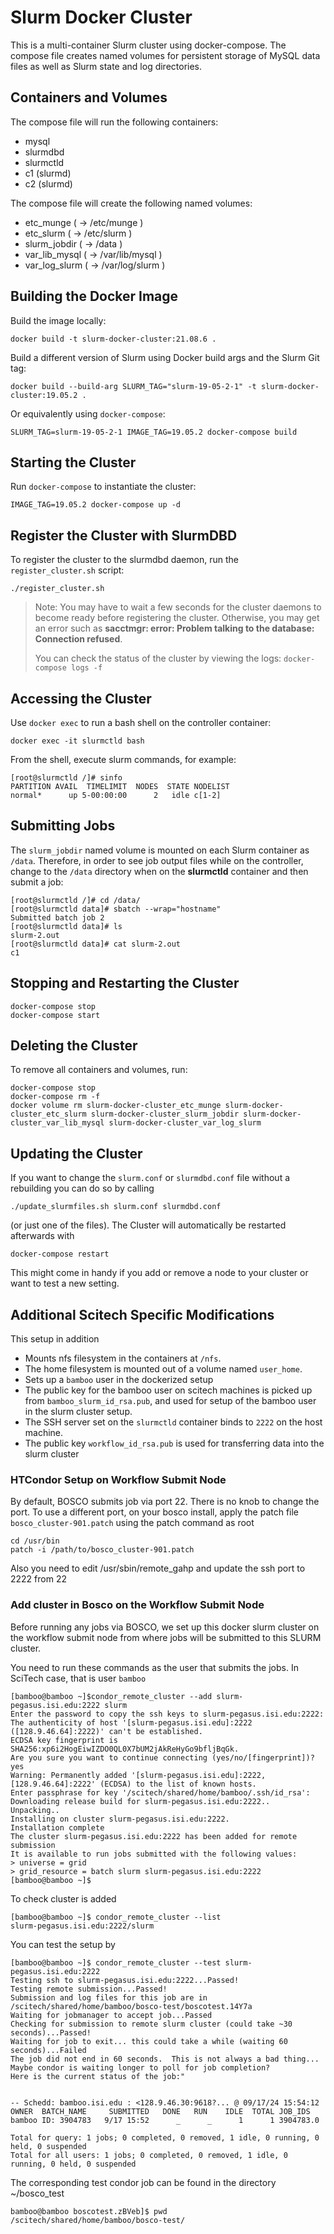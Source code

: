 # Slurm Docker Cluster

This is a multi-container Slurm cluster using docker-compose.  The compose file
creates named volumes for persistent storage of MySQL data files as well as
Slurm state and log directories.

## Containers and Volumes

The compose file will run the following containers:

* mysql
* slurmdbd
* slurmctld
* c1 (slurmd)
* c2 (slurmd)

The compose file will create the following named volumes:

* etc_munge         ( -> /etc/munge     )
* etc_slurm         ( -> /etc/slurm     )
* slurm_jobdir      ( -> /data          )
* var_lib_mysql     ( -> /var/lib/mysql )
* var_log_slurm     ( -> /var/log/slurm )

## Building the Docker Image

Build the image locally:

```console
docker build -t slurm-docker-cluster:21.08.6 .
```

Build a different version of Slurm using Docker build args and the Slurm Git
tag:

```console
docker build --build-arg SLURM_TAG="slurm-19-05-2-1" -t slurm-docker-cluster:19.05.2 .
```

Or equivalently using `docker-compose`:

```console
SLURM_TAG=slurm-19-05-2-1 IMAGE_TAG=19.05.2 docker-compose build
```


## Starting the Cluster

Run `docker-compose` to instantiate the cluster:

```console
IMAGE_TAG=19.05.2 docker-compose up -d
```

## Register the Cluster with SlurmDBD

To register the cluster to the slurmdbd daemon, run the `register_cluster.sh`
script:

```console
./register_cluster.sh
```

> Note: You may have to wait a few seconds for the cluster daemons to become
> ready before registering the cluster.  Otherwise, you may get an error such
> as **sacctmgr: error: Problem talking to the database: Connection refused**.
>
> You can check the status of the cluster by viewing the logs: `docker-compose
> logs -f`

## Accessing the Cluster

Use `docker exec` to run a bash shell on the controller container:

```console
docker exec -it slurmctld bash
```

From the shell, execute slurm commands, for example:

```console
[root@slurmctld /]# sinfo
PARTITION AVAIL  TIMELIMIT  NODES  STATE NODELIST
normal*      up 5-00:00:00      2   idle c[1-2]
```

## Submitting Jobs

The `slurm_jobdir` named volume is mounted on each Slurm container as `/data`.
Therefore, in order to see job output files while on the controller, change to
the `/data` directory when on the **slurmctld** container and then submit a job:

```console
[root@slurmctld /]# cd /data/
[root@slurmctld data]# sbatch --wrap="hostname"
Submitted batch job 2
[root@slurmctld data]# ls
slurm-2.out
[root@slurmctld data]# cat slurm-2.out
c1
```

## Stopping and Restarting the Cluster

```console
docker-compose stop
docker-compose start
```

## Deleting the Cluster

To remove all containers and volumes, run:

```console
docker-compose stop
docker-compose rm -f
docker volume rm slurm-docker-cluster_etc_munge slurm-docker-cluster_etc_slurm slurm-docker-cluster_slurm_jobdir slurm-docker-cluster_var_lib_mysql slurm-docker-cluster_var_log_slurm
```
## Updating the Cluster

If you want to change the `slurm.conf` or `slurmdbd.conf` file without a rebuilding you can do so by calling
```console
./update_slurmfiles.sh slurm.conf slurmdbd.conf
```
(or just one of the files).
The Cluster will automatically be restarted afterwards with
```console
docker-compose restart
```
This might come in handy if you add or remove a node to your cluster or want to test a new setting.

## Additional Scitech Specific Modifications

This setup in addition 

* Mounts nfs filesystem in the containers at `/nfs`. 
* The home filesystem is mounted out of a volume named `user_home`. 
* Sets up a `bamboo` user in the dockerized setup
* The public key for the bamboo user on scitech machines is picked up from `bamboo_slurm_id_rsa.pub`, and used for setup of the bamboo user in the slurm cluster setup. 
* The SSH server set on the `slurmctld` container binds to `2222` on the host machine.
* The public key `workflow_id_rsa.pub` is used for transferring data into the slurm cluster


### HTCondor Setup on Workflow Submit Node

By default, BOSCO submits job via port 22. There is no knob to change the port.
To use a different port, on your bosco install, apply the patch file `bosco_cluster-901.patch` 
using the patch command as root

```console
cd /usr/bin
patch -i /path/to/bosco_cluster-901.patch 
```
Also you need to edit /usr/sbin/remote_gahp and update the ssh port to 2222 from 22

### Add cluster in Bosco on the Workflow Submit Node

Before running any jobs via BOSCO, we set up this docker slurm cluster on the workflow
submit node from where jobs will be submitted to this SLURM cluster.

You need to run these commands as the user that submits the jobs. In SciTech case, that
is user `bamboo`

```console
[bamboo@bamboo ~]$condor_remote_cluster --add slurm-pegasus.isi.edu:2222 slurm
Enter the password to copy the ssh keys to slurm-pegasus.isi.edu:2222:
The authenticity of host '[slurm-pegasus.isi.edu]:2222 ([128.9.46.64]:2222)' can't be established.
ECDSA key fingerprint is SHA256:xp6i2HogEiwIZDO0QL0X7bUM2jAkReHyGo9bfljBqGk.
Are you sure you want to continue connecting (yes/no/[fingerprint])? yes
Warning: Permanently added '[slurm-pegasus.isi.edu]:2222,[128.9.46.64]:2222' (ECDSA) to the list of known hosts.
Enter passphrase for key '/scitech/shared/home/bamboo/.ssh/id_rsa': 
Downloading release build for slurm-pegasus.isi.edu:2222..
Unpacking..
Installing on cluster slurm-pegasus.isi.edu:2222.
Installation complete
The cluster slurm-pegasus.isi.edu:2222 has been added for remote submission
It is available to run jobs submitted with the following values:
> universe = grid
> grid_resource = batch slurm slurm-pegasus.isi.edu:2222
[bamboo@bamboo ~]$ 
```

To check cluster is added
```console
[bamboo@bamboo ~]$ condor_remote_cluster --list
slurm-pegasus.isi.edu:2222/slurm
```

You can test the setup by
```console
[bamboo@bamboo ~]$ condor_remote_cluster --test slurm-pegasus.isi.edu:2222
Testing ssh to slurm-pegasus.isi.edu:2222...Passed!
Testing remote submission...Passed!
Submission and log files for this job are in /scitech/shared/home/bamboo/bosco-test/boscotest.14Y7a
Waiting for jobmanager to accept job...Passed
Checking for submission to remote slurm cluster (could take ~30 seconds)...Passed!
Waiting for job to exit... this could take a while (waiting 60 seconds)...Failed
The job did not end in 60 seconds.  This is not always a bad thing...
Maybe condor is waiting longer to poll for job completion?
Here is the current status of the job:"


-- Schedd: bamboo.isi.edu : <128.9.46.30:9618?... @ 09/17/24 15:54:12
OWNER  BATCH_NAME     SUBMITTED   DONE   RUN    IDLE  TOTAL JOB_IDS
bamboo ID: 3904783   9/17 15:52      _      _      1      1 3904783.0

Total for query: 1 jobs; 0 completed, 0 removed, 1 idle, 0 running, 0 held, 0 suspended 
Total for all users: 1 jobs; 0 completed, 0 removed, 1 idle, 0 running, 0 held, 0 suspended
```

The corresponding test condor job can be found in the directory ~/bosco_test
```
bamboo@bamboo boscotest.zBVeb]$ pwd
/scitech/shared/home/bamboo/bosco-test/
```

